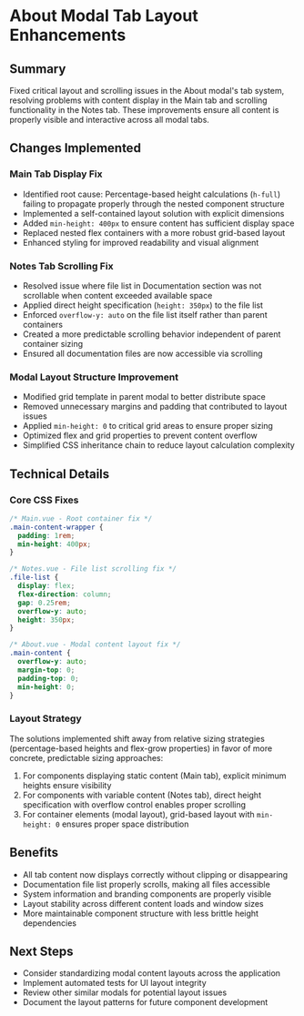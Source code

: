# About Modal Tab Layout Enhancements

## Summary
Fixed critical layout and scrolling issues in the About modal's tab system, resolving problems with content display in the Main tab and scrolling functionality in the Notes tab. These improvements ensure all content is properly visible and interactive across all modal tabs.

## Changes Implemented

### Main Tab Display Fix
- Identified root cause: Percentage-based height calculations (`h-full`) failing to propagate properly through the nested component structure
- Implemented a self-contained layout solution with explicit dimensions
- Added `min-height: 400px` to ensure content has sufficient display space
- Replaced nested flex containers with a more robust grid-based layout
- Enhanced styling for improved readability and visual alignment

### Notes Tab Scrolling Fix
- Resolved issue where file list in Documentation section was not scrollable when content exceeded available space
- Applied direct height specification (`height: 350px`) to the file list
- Enforced `overflow-y: auto` on the file list itself rather than parent containers
- Created a more predictable scrolling behavior independent of parent container sizing
- Ensured all documentation files are now accessible via scrolling

### Modal Layout Structure Improvement
- Modified grid template in parent modal to better distribute space
- Removed unnecessary margins and padding that contributed to layout issues
- Applied `min-height: 0` to critical grid areas to ensure proper sizing
- Optimized flex and grid properties to prevent content overflow
- Simplified CSS inheritance chain to reduce layout calculation complexity

## Technical Details

### Core CSS Fixes
```css
/* Main.vue - Root container fix */
.main-content-wrapper {
  padding: 1rem;
  min-height: 400px;
}

/* Notes.vue - File list scrolling fix */
.file-list {
  display: flex;
  flex-direction: column;
  gap: 0.25rem;
  overflow-y: auto;
  height: 350px;
}

/* About.vue - Modal content layout fix */
.main-content {
  overflow-y: auto;
  margin-top: 0;
  padding-top: 0;
  min-height: 0;
}
```

### Layout Strategy
The solutions implemented shift away from relative sizing strategies (percentage-based heights and flex-grow properties) in favor of more concrete, predictable sizing approaches:

1. For components displaying static content (Main tab), explicit minimum heights ensure visibility
2. For components with variable content (Notes tab), direct height specification with overflow control enables proper scrolling
3. For container elements (modal layout), grid-based layout with `min-height: 0` ensures proper space distribution

## Benefits
- All tab content now displays correctly without clipping or disappearing
- Documentation file list properly scrolls, making all files accessible
- System information and branding components are properly visible
- Layout stability across different content loads and window sizes
- More maintainable component structure with less brittle height dependencies

## Next Steps
- Consider standardizing modal content layouts across the application
- Implement automated tests for UI layout integrity
- Review other similar modals for potential layout issues
- Document the layout patterns for future component development 